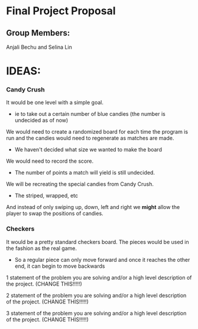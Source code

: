 # Final Project Proposal

## Group Members:

Anjali Bechu and Selina Lin
       
# IDEAS:

### Candy Crush
It would be one level with a simple goal.
- ie to take out a certain number of blue candies (the number is undecided as of now)

We would need to create a randomized board for each time the program is run and the candies would need to regenerate as matches are made.
- We haven't decided what size we wanted to make the board

We would need to record the score.
- The number of points a match will yield is still undecided.

We will be recreating the special candies from Candy Crush.
- The striped, wrapped, etc

And instead of only swiping up, down, left and right we **might** allow the player to swap the positions of candies.


### Checkers
It would be a pretty standard checkers board. The pieces would be used in the fashion as the real game.
- So a regular piece can only move forward and once it reaches the other end, it can begin to move backwards


1 statement of the problem you are solving and/or a high level description of the project. (CHANGE THIS!!!!!)

2 statement of the problem you are solving and/or a high level description of the project. (CHANGE THIS!!!!!)

3 statement of the problem you are solving and/or a high level description of the project. (CHANGE THIS!!!!!)

